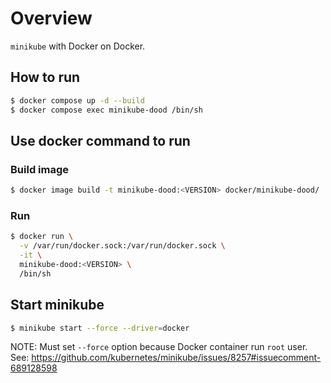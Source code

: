 # Overview

`minikube` with Docker on Docker.

## How to run

```bash
$ docker compose up -d --build
$ docker compose exec minikube-dood /bin/sh
```

## Use docker command to run

### Build image

```bash
$ docker image build -t minikube-dood:<VERSION> docker/minikube-dood/
```

### Run

```bash
$ docker run \
  -v /var/run/docker.sock:/var/run/docker.sock \
  -it \
  minikube-dood:<VERSION> \
  /bin/sh
```

## Start minikube

```bash
$ minikube start --force --driver=docker
```

NOTE: Must set `--force` option because Docker container run `root` user.
      See: https://github.com/kubernetes/minikube/issues/8257#issuecomment-689128598
